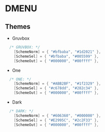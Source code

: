 DMENU
=====

Themes
------

* Gruvbox

```c
  /* GRUVBOX: */
	[SchemeNorm] = { "#bfbaba", "#1d2021" },
	[SchemeSel] = { "#bfbaba", "#005599" },
	[SchemeOut] = { "#000000", "#00ffff" },
```

* One

```c
  /* ONE: */
	[SchemeNorm] = { "#ABB2BF", "#1f2329" },
	[SchemeSel] = { "#c678dd", "#282c34" },
	[SchemeOut] = { "#000000", "#00ffff" },
```

* Dark

```c
  /* DARK: */
	[SchemeNorm] = { "#606360", "#000000" },
	[SchemeSel] = { "#E2995C", "#2c2F33" },
	[SchemeOut] = { "#000000", "#00ffff" },
```
